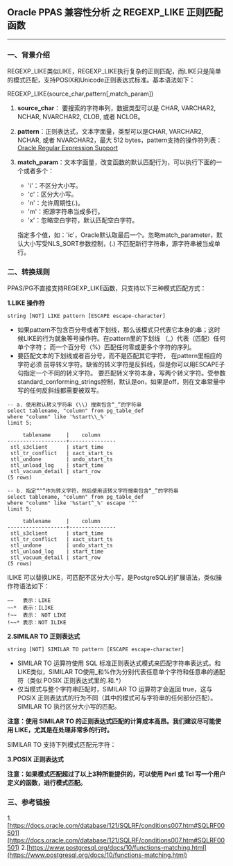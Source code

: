## Oracle PPAS 兼容性分析 之 REGEXP_LIKE 正则匹配函数
---

### 一、背景介绍
REGEXP_LIKE类似LIKE，REGEXP_LIKE执行复杂的正则匹配，而LIKE只是简单的模式匹配，支持POSIX和Unicode正则表达式标准。基本语法如下：

  REGEXP_LIKE(source_char,pattern[,match_param])

  1. **source_char**： 要搜索的字符串列，数据类型可以是 CHAR, VARCHAR2, NCHAR, NVARCHAR2, CLOB, 或者 NCLOB。
  2. **pattern**：正则表达式，文本字面量，类型可以是CHAR, VARCHAR2, NCHAR, 或者 NVARCHAR2，最大 512 bytes，pattern支持的操作符列表：[Oracle Regular Expression Support](https://docs.oracle.com/database/121/SQLRF/ap_posix.htm#SQLRF020)
  3. **match_param**：文本字面量，改变函数的默认匹配行为，可以执行下面的一个或者多个：
  
     + 'i'：不区分大小写。
     + 'c'：区分大小写。
     + 'n'：允许周期性(.)。
     + 'm'：把源字符串当成多行。
     + 'x'：忽略空白字符，默认匹配空白字符。
     
     指定多个值，如：'ic'，Oracle默认取最后一个。忽略match_parameter，默认大小写受NLS_SORT参数控制，(.) 不匹配新行字符串，源字符串被当成单行。

### 二、转换规则
PPAS/PG不直接支持REGEXP_LIKE函数，只支持以下三种模式匹配方式：

**1.LIKE 操作符**
```
string [NOT] LIKE pattern [ESCAPE escape-character]
```
+ 如果pattern不包含百分号或者下划线，那么该模式只代表它本身的串；这时候LIKE的行为就象等号操作符。在pattern里的下划线 （_）代表（匹配）任何单个字符； 而一个百分号（%）匹配任何零或更多个字符的序列。
+ 要匹配文本的下划线或者百分号，而不是匹配其它字符， 在pattern里相应的字符必须 前导转义字符。缺省的转义字符是反斜线，但是你可以用ESCAPE子句指定一个不同的转义字符。 要匹配转义字符本身，写两个转义字符。受参数standard_conforming_strings控制，默认是on，如果是off，则在文串常量中写的任何反斜线都需要被双写。
```
-- a. 使用默认转义字符串 (\\) 搜索包含“_”的字符串
select tablename, "column" from pg_table_def 
where "column" like '%start\\_%'
limit 5;

     tablename     |    column
-------------------+---------------
 stl_s3client      | start_time
 stl_tr_conflict   | xact_start_ts
 stl_undone        | undo_start_ts
 stl_unload_log    | start_time
 stl_vacuum_detail | start_row
(5 rows)

-- b. 指定“^”作为转义字符，然后使用该转义字符搜索包含“_”的字符串
select tablename, "column" from pg_table_def 
where "column" like '%start^_%' escape '^' 
limit 5;

     tablename     |    column
-------------------+---------------
 stl_s3client      | start_time
 stl_tr_conflict   | xact_start_ts
 stl_undone        | undo_start_ts
 stl_unload_log    | start_time
 stl_vacuum_detail | start_row
(5 rows)

```

 ILIKE 可以替换LIKE，可匹配不区分大小写，是PostgreSQL的扩展语法，类似操作符语法如下：

```
~~   表示：LIKE
~~*  表示：ILIKE
!~~  表示： NOT LIKE
!~~* 表示：NOT ILIKE
```

**2.SIMILAR TO 正则表达式**
```
string [NOT] SIMILAR TO pattern [ESCAPE escape-character]
```
+ SIMILAR TO 运算符使用 SQL 标准正则表达式模式来匹配字符串表达式。和LIKE类似，SIMILAR TO使用_和%作为分别代表任意单个字符和任意串的通配符（类似 POSIX 正则表达式里的.和.*）
+ 仅当模式与整个字符串匹配时，SIMILAR TO 运算符才会返回 true，这与 POSIX 正则表达式的行为不同（其中的模式可与字符串的任何部分匹配）。SIMILAR TO 执行区分大小写的匹配。

**注意：使用 SIMILAR TO 的正则表达式匹配的计算成本高昂。我们建议尽可能使用 LIKE，尤其是在处理非常多的行时。**

SIMILAR TO 支持下列模式匹配元字符：



**3.POSIX 正则表达式**

**注意：如果模式匹配超过了以上3种所能提供的，可以使用 Perl 或 Tcl 写一个用户定义的函数，进行模式匹配。**





### 三、参考链接
1.[https://docs.oracle.com/database/121/SQLRF/conditions007.htm#SQLRF00501](https://docs.oracle.com/database/121/SQLRF/conditions007.htm#SQLRF00501)
2.[https://www.postgresql.org/docs/10/functions-matching.html](https://www.postgresql.org/docs/10/functions-matching.html)
